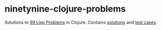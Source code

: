 # ninetynine-clojure-problems

Solutions to [99 Lisp Problems](http://www.ic.unicamp.br/~meidanis/courses/mc336/2006s2/funcional/L-99_Ninety-Nine_Lisp_Problems.html) in Clojure. Contains [solutions](./src/ninetynine_clojure_problems) and [test cases](./test/ninetynine_clojure_problems).
